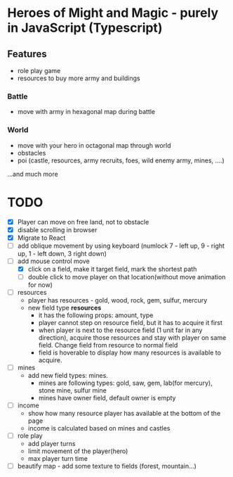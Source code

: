 # Heroes of Might and Magic - purely in JavaScript (Typescript)


## Features
- role play game
- resources to buy more army and buildings

### Battle
- move with army in hexagonal map during battle

### World
- move with your hero in octagonal map through world
- obstacles
- poi (castle, resources, army recruits, foes, wild enemy army, mines, ....)

...and much more

# TODO
- [x] Player can move on free land, not to obstacle
- [x] disable scrolling in browser
- [x] Migrate to React
- [ ] add oblique movement by using keyboard (numlock 7 - left up, 9 - right up, 1 - left down, 3 right down)
- [ ] add mouse control move
  - [x] click on a field, make it target field, mark the shortest path
  - [ ] double click to move player on that location(without move animation for now)
- [ ] resources
  - player has resources - gold, wood, rock, gem, sulfur, mercury
  - new field type **resources**
    - it has the following props: amount, type
    - player cannot step on resource field, but it has to acquire it first
    - when player is next to the resource field (1 unit far in any direction), acquire those resources and stay with player on same field. Change field from resource to normal field
    - field is hoverable to display how many resources is available to acquire.
- [ ] mines
  - add new field types: mines.
    - mines are following types: gold, saw, gem, lab(for mercury), stone mine, sulfur mine
    - mines have owner field, default owner is empty
- [ ] income
  - show how many resource player has available at the bottom of the page
  - income is calculated based on mines and castles
- [ ] role play 
  - add player turns
  - limit movement of the player(hero)
  - max player turn time 
- [ ] beautify map - add some texture to fields (forest, mountain...)
